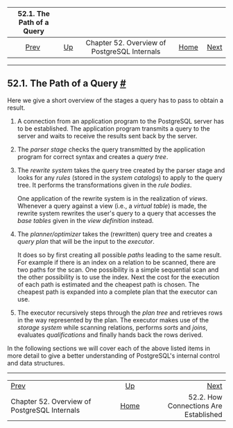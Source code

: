 

|                       52.1. The Path of a Query                       |                                                                    |                                              |                                                       |                                                                     |
| :-------------------------------------------------------------------: | :----------------------------------------------------------------- | :------------------------------------------: | ----------------------------------------------------: | ------------------------------------------------------------------: |
| [Prev](overview.html "Chapter 52. Overview of PostgreSQL Internals")  | [Up](overview.html "Chapter 52. Overview of PostgreSQL Internals") | Chapter 52. Overview of PostgreSQL Internals | [Home](index.html "PostgreSQL 17devel Documentation") |  [Next](connect-estab.html "52.2. How Connections Are Established") |

***

## 52.1. The Path of a Query [#](#QUERY-PATH)

Here we give a short overview of the stages a query has to pass to obtain a result.

1. A connection from an application program to the PostgreSQL server has to be established. The application program transmits a query to the server and waits to receive the results sent back by the server.

2. The *parser stage* checks the query transmitted by the application program for correct syntax and creates a *query tree*.

3. The *rewrite system* takes the query tree created by the parser stage and looks for any *rules* (stored in the *system catalogs*) to apply to the query tree. It performs the transformations given in the *rule bodies*.

    One application of the rewrite system is in the realization of *views*. Whenever a query against a view (i.e., a *virtual table*) is made, the rewrite system rewrites the user's query to a query that accesses the *base tables* given in the *view definition* instead.

4. The *planner/optimizer* takes the (rewritten) query tree and creates a *query plan* that will be the input to the *executor*.

    It does so by first creating all possible *paths* leading to the same result. For example if there is an index on a relation to be scanned, there are two paths for the scan. One possibility is a simple sequential scan and the other possibility is to use the index. Next the cost for the execution of each path is estimated and the cheapest path is chosen. The cheapest path is expanded into a complete plan that the executor can use.

5. The executor recursively steps through the *plan tree* and retrieves rows in the way represented by the plan. The executor makes use of the *storage system* while scanning relations, performs *sorts* and *joins*, evaluates *qualifications* and finally hands back the rows derived.

In the following sections we will cover each of the above listed items in more detail to give a better understanding of PostgreSQL's internal control and data structures.

***

|                                                                       |                                                                    |                                                                     |
| :-------------------------------------------------------------------- | :----------------------------------------------------------------: | ------------------------------------------------------------------: |
| [Prev](overview.html "Chapter 52. Overview of PostgreSQL Internals")  | [Up](overview.html "Chapter 52. Overview of PostgreSQL Internals") |  [Next](connect-estab.html "52.2. How Connections Are Established") |
| Chapter 52. Overview of PostgreSQL Internals                          |        [Home](index.html "PostgreSQL 17devel Documentation")       |                               52.2. How Connections Are Established |
